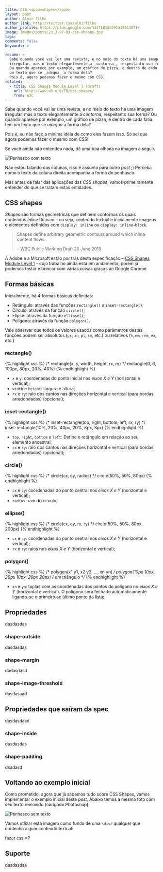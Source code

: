 ```yaml
---
title: CSS <span>shapes</span>
layout: post
author: Almir Filho
author_link: http://twitter.com/almirfilho
author_profile: https://plus.google.com/111718150595519513871/
image: images/posts/2013-07-03-css-shapes.jpg
tags:
comments: false
keywords: >

resumo: >
  Sabe quando você vai ler uma revista, e no meio do texto há uma imagem
  irregular, mas o texto elegantemente a _contorna_, respeitanto sua forma?
  Ou quando aparece por exemplo, um gráfico de pizza, e dentro de cada fatia tem
  um texto que se _adequa_ a forma dela?
  Pois é, agora podemos fazer o mesmo com CSS.
related:
  - title: CSS Shapes Module Level 1 (draft)
    url: http://www.w3.org/TR/css-shapes/
    from: W3C
---
```


Sabe quando você vai ler uma revista, e no meio do texto há uma imagem
irregular, mas o texto elegantemente a _contorna_, respeitanto sua forma?
Ou quando aparece por exemplo, um gráfico de pizza, e dentro de cada fatia tem
um texto que se _adequa_ a forma dela?

Pois é, eu não faço a mínima idéia de como eles fazem isso.
Só sei que agora podemos fazer o mesmo com CSS!

Se você ainda não entendeu nada, dê uma boa olhada na imagem a seguir.

![Penhasco com texto](/images/posts/2013-07-03-css-shapes1.jpg)

Não estou falando das colunas, isso é assunto para outro _post_ ;)
Perceba como o texto da coluna direita acompanha a forma do penhasco.

Mas antes de falar das aplicações das _CSS shapes_, vamos primeiramente
entender do que se tratam estas entidades.

## CSS shapes

_Shapes_ são formas geométricas que definem contornos os quais conteúdos
_inline_ flutuam – ou seja, conteúdo textual e inicialmente imagens e elementos
definidos com `display: inline` ou `display: inline-block`.

<blockquote>
  <p>Shapes define arbitrary geometric contours around which inline content flows.</p>
  <footer> – <abbr title="World Wide Web Consortium">W3C</abbr> Public Working Draft 20 June 2013</footer>
</blockquote>

A Adobe e a Microsoft estão por trás desta especificação –
[CSS Shapes Module Level 1](http://www.w3.org/TR/css-shapes/) – cujo trabalho
ainda está em andamento, porém já podemos testar e brincar com várias coisas
graças ao Google Chrome.

## Formas básicas

Inicialmente, há 4 formas básicas definidas:

- Retângulo: através das funções `rectangle()` e `inset-rectangle()`;
- Círculo: através da função `circle()`;
- Elípse: através da função `ellipse()`;
- Polígono: através da função `polygon()`.

Vale observar que todos os valores usados como parâmetros destas funções podem
ser absolutos (`px`, `in`, `pt`, `cm`, etc.) ou relativos (`%`, `em`, `rem`,
`ex`, etc.)

### rectangle()

{% highlight css %}
/* rectangle(x, y, width, height, rx, ry) */
   rectangle(0, 0, 100px, 80px, 20%, 40%)
{% endhighlight %}

- `x` e `y`: coordenadas do ponto inicial nos _eixos X e Y_ (horizontal e vertical);
- `width` e `height`: largura e altura;
- `rx` e `ry`: raio dos cantos nas direções horizontal e vertical
(para bordas arredondadas) (opcional);

### inset-rectangle()

{% highlight css %}
/* inset-rectangle(top, right, bottom, left, rx, ry) */
   inset-rectangle(10%, 20%, 40px, 20%, 8px, 8px)
{% endhighlight %}

- `top`, `right`, `bottom` e `left`: Define o retângulo em relação ao seu
elemento ancestral;
- `rx` e `ry`: raio dos cantos nas direções horizontal e vertical
(para bordas arredondadas) (opcional);

### circle()

{% highlight css %}
/* circle(cx, cy, radius) */
   circle(50%, 50%, 80px)
{% endhighlight %}

- `cx` e `cy`: coordenadas do ponto central nos _eixos X e Y_
(horizontal e vertical);
- `radius`: raio do círculo;

### ellipse()

{% highlight css %}
/* circle(cx, cy, rx, ry) */
   circle(50%, 50%, 80px, 200px)
{% endhighlight %}

- `cx` e `cy`: coordenadas do ponto central nos _eixos X e Y_
(horizontal e vertical);
- `rx` e `ry`: raios nos _eixos X e Y_ (horizontal e vertical);

### polygon()

{% highlight css %}
/* polygon(x1 y1, x2 y2, ..., xn yn) */
   polygon(10px 10px, 20px 10px, 20px 20px) /* um triângulo */
{% endhighlight %}

- `xn` e `yn`: tuplas com as coordenadas dos pontos do polígono no _eixos X e Y_
(horizontal e vertical). O polígono será fechado automaticamente ligando-se o
primeiro ao último ponto da lista;

## Propriedades

dasdasdas

### shape-outside

dasdasdas

### shape-margin

dadasdasd

### shape-image-threshold

dasdasaad

## Propriedades que saíram da spec

dasdasdasd

### shape-inside

dasdasdas

### shape-padding

dsadasd

## Voltando ao exemplo inicial

Como prometido, agora que já sabemos tudo sobre CSS Shapes, vamos implementar
o exemplo inicial deste _post_. Abaixo temos a mesma foto com seu texto removido
(obrigado Photoshop):

![Penhasco sem texto](/images/posts/2013-07-03-css-shapes1.jpg)

Vamos utlizar esta imagem como fundo de uma `<div>` qualquer que contenha algum
conteúdo textual:

<div class="img example" id="exemplo">
fazer css =P
</div>

## Suporte

dasdasdsa